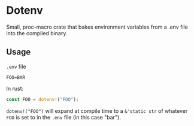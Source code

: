 # Dotenv

Small, proc-macro crate that bakes environment variables from a .env file into the compiled binary.

## Usage

`.env` file

    FOO=BAR

In rust:
```rust
const FOO = dotenv!("FOO");
```

`dotenv!("FOO")` will expand at compile time to a `&'static str` of whatever `FOO` is set to in the `.env` file (in this case "bar").